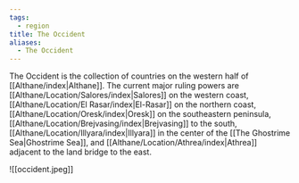 ```yaml
---
tags:
  - region
title: The Occident
aliases:
  - The Occident
---
```


The Occident is the collection of countries on the western half of [[Althane/index|Althane]]. The current major ruling powers are [[Althane/Location/Salores/index|Salores]] on the western coast, [[Althane/Location/El Rasar/index|El-Rasar]] on the northern coast, [[Althane/Location/Oresk/index|Oresk]] on the southeastern peninsula, [[Althane/Location/Brejvasing/index|Brejvasing]] to the south, [[Althane/Location/Illyara/index|Illyara]] in the center of the [[The Ghostrime Sea|Ghostrime Sea]], and [[Althane/Location/Athrea/index|Athrea]] adjacent to the land bridge to the east.

![[occident.jpeg]]